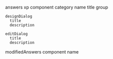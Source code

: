 answers
  xp
    component
      category
      name
      title
      group

    designDialog
      title
      description

    editDialog
      title
      description

modifiedAnswers
  component
    name
